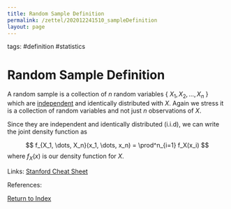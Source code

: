 ```yaml
---
title: Random Sample Definition
permalink: /zettel/202012241510_sampleDefinition
layout: page
---
```

tags: #definition #statistics

# Random Sample Definition

A random sample is a collection of $n$ random variables \{ $X_1, X_2, \dots, X_n$ \} which are [independent](202012241408_independence)
and identically distributed with $X$. Again we stress it is a collection of random variables and not just $n$ observations of $X$.

Since they are independent and identically distributed (i.i.d), we can write the joint density function as

$$
f_{X_1, \dots, X_n}(x_1, \dots, x_n) = \prod^n_{i=1} f_X(x_i)
$$
where $f_X(x)$ is our density function for $X$.

Links: [Stanford Cheat Sheet](https://stanford.edu/~shervine/teaching/cme-106/cheatsheet-statistics)

References: 

[Return to Index](index)